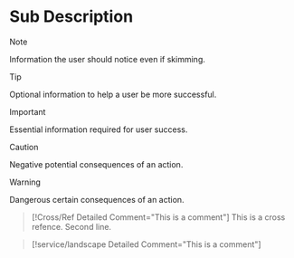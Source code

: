 # Sub Description
> [!NOTE]
> Information the user should notice even if skimming.

> [!TIP]
> Optional information to help a user be more successful.

> [!IMPORTANT]
> Essential information required for user success.

> [!CAUTION]
> Negative potential consequences of an action.

> [!WARNING]
> Dangerous certain consequences of an action.

> [!Cross/Ref Detailed Comment="This is a comment"]
> This is a cross refence.
> Second line.
>

> [!service/landscape Detailed Comment="This is a comment"]
